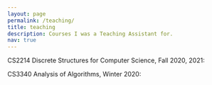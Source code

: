 ```yaml
---
layout: page
permalink: /teaching/
title: teaching
description: Courses I was a Teaching Assistant for.
nav: true
---
```


CS2214 Discrete Structures for Computer Science, Fall 2020, 2021:


CS3340 Analysis of Algorithms, Winter 2020:
